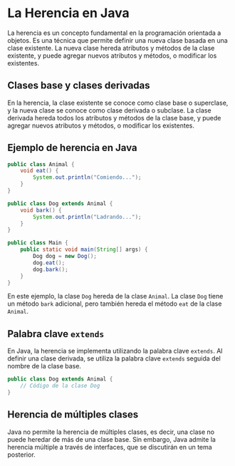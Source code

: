 # La Herencia en Java

La herencia es un concepto fundamental en la programación orientada a objetos. Es una técnica que permite definir una
nueva clase basada en una clase existente. La nueva clase hereda atributos y métodos de la clase existente, y puede
agregar nuevos atributos y métodos, o modificar los existentes.

## Clases base y clases derivadas

En la herencia, la clase existente se conoce como clase base o superclase, y la nueva clase se conoce como clase
derivada o subclase. La clase derivada hereda todos los atributos y métodos de la clase base, y puede agregar nuevos
atributos y métodos, o modificar los existentes.

## Ejemplo de herencia en Java

```java
public class Animal {
    void eat() {
        System.out.println("Comiendo...");
    }
}

public class Dog extends Animal {
    void bark() {
        System.out.println("Ladrando...");
    }
}

public class Main {
    public static void main(String[] args) {
        Dog dog = new Dog();
        dog.eat();
        dog.bark();
    }
}
```

En este ejemplo, la clase `Dog` hereda de la clase `Animal`. La clase `Dog` tiene un método `bark` adicional, pero
también hereda el método `eat` de la clase `Animal`.

## Palabra clave `extends`

En Java, la herencia se implementa utilizando la palabra clave `extends`. Al definir una clase derivada, se utiliza la
palabra clave `extends` seguida del nombre de la clase base.

```java
public class Dog extends Animal {
    // Código de la clase Dog
}
```

## Herencia de múltiples clases

Java no permite la herencia de múltiples clases, es decir, una clase no puede heredar de más de una clase base. Sin
embargo, Java admite la herencia múltiple a través de interfaces, que se discutirán en un tema posterior.